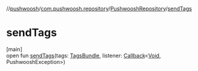 //[pushwoosh](../../../index.md)/[com.pushwoosh.repository](../index.md)/[PushwooshRepository](index.md)/[sendTags](send-tags.md)

# sendTags

[main]\
open fun [sendTags](send-tags.md)(tags: [TagsBundle](../../com.pushwoosh.tags/-tags-bundle/index.md), listener: [Callback](../../com.pushwoosh.function/-callback/index.md)&lt;[Void](https://developer.android.com/reference/kotlin/java/lang/Void.html), PushwooshException&gt;)
